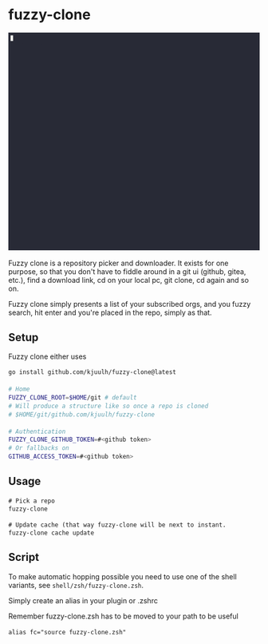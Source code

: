 # fuzzy-clone

![fuzzy-clone demo](assets/fuzzy-clone.gif)

Fuzzy clone is a repository picker and downloader. It exists for one purpose, so that you don't have to fiddle around in a git ui (github, gitea, etc.), find a download link, cd on your local pc, git clone, cd again and so on.

Fuzzy clone simply presents a list of your subscribed orgs, and you fuzzy search, hit enter and you're placed in the repo, simply as that.

## Setup

Fuzzy clone either uses 

```bash
go install github.com/kjuulh/fuzzy-clone@latest

# Home
FUZZY_CLONE_ROOT=$HOME/git # default
# Will produce a structure like so once a repo is cloned
# $HOME/git/github.com/kjuulh/fuzzy-clone

# Authentication
FUZZY_CLONE_GITHUB_TOKEN=#<github token>
# Or fallbacks on
GITHUB_ACCESS_TOKEN=#<github token>
```

## Usage

```
# Pick a repo
fuzzy-clone

# Update cache (that way fuzzy-clone will be next to instant. 
fuzzy-clone cache update
```

## Script

To make automatic hopping possible you need to use one of the shell variants, see `shell/zsh/fuzzy-clone.zsh`.

Simply create an alias in your plugin or .zshrc

Remember fuzzy-clone.zsh has to be moved to your path to be useful

`alias fc="source fuzzy-clone.zsh"`
